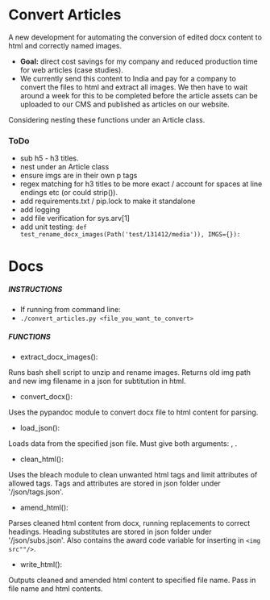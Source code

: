 # Convert Articles

A new development for automating the conversion of edited docx content to html and correctly named images. 

- **Goal:** direct cost savings for my company and reduced production time for web articles (case studies).
- We currently send this content to India and pay for a company to convert the files to html and extract all images. We then have to wait around a week for this to be completed before the article assets can be uploaded to our CMS and published as articles on our website.

Considering nesting these functions under an Article class.

### ToDo

- sub h5 - h3 titles.
- nest under an Article class
- ensure imgs are in their own p tags
- regex matching for h3 titles to be more exact / account for spaces at line endings etc (or could strip()).
- add requirements.txt / pip.lock to make it standalone
- add logging
- add file verification for sys.arv[1]
- add unit testing: `def test_rename_docx_images(Path('test/131412/media')), IMGS={}):`

# Docs

##### INSTRUCTIONS

- If running from command line: 
- `./convert_articles.py <file_you_want_to_convert>`

##### FUNCTIONS

- extract_docx_images():

Runs bash shell script to unzip and rename images.
Returns old img path and new img filename in a json for subtitution in html.

- convert_docx(): 

Uses the pypandoc module to convert docx file to html content for parsing.    

- load_json():

Loads data from the specified json file.
Must give both arguments: <folder path>, <file>.

- clean_html():

Uses the bleach module to clean unwanted html tags and limit attributes of allowed tags.
Tags and attributes are stored in json folder under '/json/tags.json'.

- amend_html():

Parses cleaned html content from docx, running replacements to correct headings.
Heading substitutes are stored in json folder under '/json/subs.json'.
Also contains the award code variable for inserting in `<img src""/>`.

- write_html():

Outputs cleaned and amended html content to specified file name.
Pass in file name and html contents.
